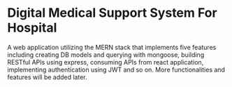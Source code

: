 # Digital Medical Support System For Hospital
A web application utilizing the MERN stack that implements five features including creating DB models and querying with mongoose, building RESTful APIs using express, consuming APIs from react application, implementing authentication using JWT and so on.
More functionalities and features will be added later.
